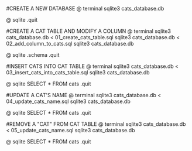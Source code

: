 
#CREATE A NEW DATABASE 
@ terminal
sqlite3 cats_database.db

@ sqlite
.quit

#CREATE A CAT TABLE AND MODIFY A COLUMN 
@ terminal
sqlite3 cats_database.db < 01_create_cats_table.sql
sqlite3 cats_database.db < 02_add_column_to_cats.sql
sqlite3 cats_database.db

@ sqlite
.schema 
.quit

#INSERT CATS INTO CAT TABLE 
@ terminal
sqlite3 cats_database.db < 03_insert_cats_into_cats_table.sql
sqlite3 cats_database.db

@ sqlite
SELECT * FROM cats
.quit

#UPDATE A CAT'S NAME
@ terminal 
sqlite3 cats_database.db < 04_update_cats_name.sql 
sqlite3 cats_database.db

@ sqlite
SELECT * FROM cats
.quit 

#REMOVE A "CAT" FROM CAT TABLE
@ terminal
sqlite3 cats_database.db < 05_update_cats_name.sql
sqlite3 cats_database.db

@ sqlite
SELECT * FROM cats
.quit




